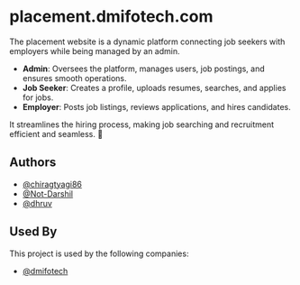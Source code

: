 # placement.dmifotech.com

The placement website is a dynamic platform connecting job seekers with employers while being managed by an admin.  

- **Admin**: Oversees the platform, manages users, job postings, and ensures smooth operations.  
- **Job Seeker**: Creates a profile, uploads resumes, searches, and applies for jobs.  
- **Employer**: Posts job listings, reviews applications, and hires candidates.  

It streamlines the hiring process, making job searching and recruitment efficient and seamless. 🚀


## Authors

- [@chiragtyagi86](https://www.github.com/chiragtyagi86)
- [@Not-Darshil](https://www.github.com/Not-Darshil)
- [@dhruv](https://www.github.com/dhruvsrivastavaa)



## Used By

This project is used by the following companies:

- [@dmifotech](https://dmifotech.com)


